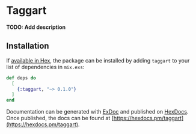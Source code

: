 # Taggart

**TODO: Add description**

## Installation

If [available in Hex](https://hex.pm/docs/publish), the package can be installed
by adding `taggart` to your list of dependencies in `mix.exs`:

```elixir
def deps do
  [
    {:taggart, "~> 0.1.0"}
  ]
end
```

Documentation can be generated with [ExDoc](https://github.com/elixir-lang/ex_doc)
and published on [HexDocs](https://hexdocs.pm). Once published, the docs can
be found at [https://hexdocs.pm/taggart](https://hexdocs.pm/taggart).

